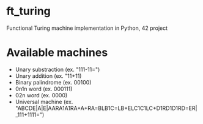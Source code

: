 # ft_turing
Functional Turing machine implementation in Python, 42 project

# Available machines

- Unary substraction (ex. "111-11=")
- Unary addition (ex. "11+11)
- Binary palindrome (ex. 00100)
- 0n1n word (ex. 000111)
- 02n word (ex. 0000)
- Universal machine (ex. "ABCDE|A|E|AARA1A1RA+A+RA=BLB1C=LB+ELC1C1LC+D1RD1D1RD=ER|_111+1111=")